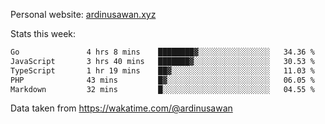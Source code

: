 Personal website: [ardinusawan.xyz](https://ardinusawan.xyz)

Stats this week:
<!--START_SECTION:waka-->

```txt
Go               4 hrs 8 mins    ████████▓░░░░░░░░░░░░░░░░   34.36 %
JavaScript       3 hrs 40 mins   ███████▓░░░░░░░░░░░░░░░░░   30.53 %
TypeScript       1 hr 19 mins    ██▓░░░░░░░░░░░░░░░░░░░░░░   11.03 %
PHP              43 mins         █▓░░░░░░░░░░░░░░░░░░░░░░░   06.05 %
Markdown         32 mins         █░░░░░░░░░░░░░░░░░░░░░░░░   04.55 %
```

<!--END_SECTION:waka-->
Data taken from https://wakatime.com/@ardinusawan
